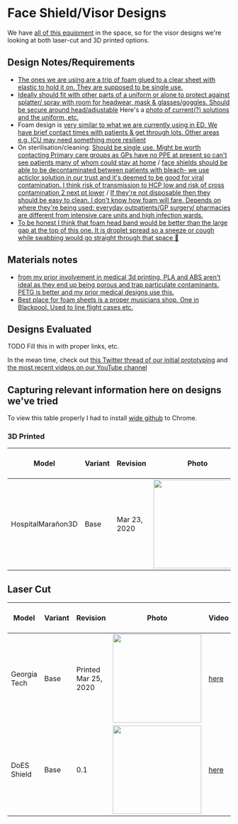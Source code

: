# Face Shield/Visor Designs

We have [all of this equipment](https://github.com/DoESLiverpool/somebody-should/wiki/Equipment) in the space, so for the visor designs we're looking at both laser-cut and 3D printed options.

## Design Notes/Requirements

 * [The ones we are using are a trip of foam glued to a clear sheet with elastic to hold it on. They are supposed to be single use.](https://twitter.com/doctorfraz/status/1242558629317926916)
 * [Ideally should fit with other parts of a uniform or alone to protect against splatter/ spray with room for headwear, mask & glasses/goggles. Should be secure around head/adjustable](https://twitter.com/AlyssaAlabassi/status/1242564096454688771)  Here's a [photo of current(?) solutions and the uniform, etc.](https://miro.medium.com/max/1742/1*v6C5oJn1kBSdlUgOFLpQbQ.jpeg)
 * Foam design is [very similar to what we are currently using in ED.
We have brief contact times with patients & get through lots. Other areas e.g. ICU may need something more resilient](https://twitter.com/doctorfraz/status/1242566514454278150)
 * On sterilisation/cleaning: [Should be single use. Might be worth contacting Primary care groups as GPs have no PPE at present so can't see patients many of whom could stay at home](https://twitter.com/doctorfraz/status/1242567550820646914) / [face shields should be able to be decontaminated between patients with bleach- we use acticlor solution in our trust and it's deemed to be good for viral contamination. I think risk of transmission to HCP low and risk of cross contamination 2 next pt lower](https://twitter.com/bom_tarnes/status/1242567517551374342) / [If they're not disposable then they should be easy to clean. I don't know how foam will fare. Depends on where they're being used: everyday outpatients/GP surgery/ pharmacies are different from intensive care units and high infection wards.](https://twitter.com/AlyssaAlabassi/status/1242568887104872448)
 * [To be honest I think that foam head band would be better than the large gap at the top of this one. It is droplet spread so a sneeze or cough while swabbing would go straight through that space 
:sneezing_face:](https://twitter.com/doctorfraz/status/1242576017165815815)

## Materials notes

 * [from my prior involvement in medical 3d printing, PLA and ABS aren't ideal as they end up being porous and trap particulate contaminants. PETG is better and my prior medical designs use this.](https://twitter.com/bom_tarnes/status/1242569448902533122)
 * [Best place for foam sheets is a proper musicians shop. One in Blackpool. Used to line flight cases etc.](https://twitter.com/dunkerley21/status/1242573638454456320)

## Designs Evaluated

TODO Fill this in with proper links, etc.

In the mean time, check out [this Twitter thread of our initial prototyping](https://twitter.com/amcewen/status/1242826238630248449) and [the most recent videos on our YouTube channel](https://www.youtube.com/user/DoESLiverpool)

## Capturing relevant information here on designs we've tried

To view this table properly I had to install [wide github](https://chrome.google.com/webstore/detail/wide-github/kaalofacklcidaampbokdplbklpeldpj?hl=en) to Chrome.

### 3D Printed

| Model        | Variant           | Revision  | Photo | Video | Design Files | BOM | Unit Cost | Build time | Build difficulty | Medical sign-offs | Comments |
| -----        | -------           | --------  | ----- | ----- | ------------ | --- | --------- | ---------- | ----------------- | ----------------- | -------- |
| HospitalMarañon3D | Base | Mar 23, 2020  | <img src="https://i.ibb.co/fnq61r6/image.png" width="200"> | [here](https://www.youtube.com/watch?v=WjN5fSOK3HE) | [here](https://twitter.com/3d_maranon/status/1242177410759524355?s=20) | Filament + Visor [TBD] | 25p + visor | 80 mins initially. Maybe 20? | Easy | Unknown | |

## Laser Cut

| Model        | Variant           | Revision  | Photo | Video | Design Files | BOM | Unit Cost | Build time | Build difficulty | Medical sign-offs | Comments |
| -----        | -------           | --------  | ----- | ----- | ------------ | --- | --------- | ---------- | ----------------- | ----------------- | -------- |
| Georgia Tech | Base | Printed Mar 25, 2020  | <img src="https://i.ibb.co/1dqNyqc/image.png" width="200"> | [here](https://www.youtube.com/watch?v=i4zo93ani40) | [here](https://pwp.gatech.edu/rapid-response/face-shields/) | Acrylic sheet + Visor [TBD] | £1.50 + visor | 3 mins | Easy | Unknown | |
| DoES Shield  | Base | 0.1  | <img src="https://i.ibb.co/YZZvXcq/image.png" width="200"> | [here](https://www.youtube.com/watch?v=2b9gzPKdUrw) | [here](https://github.com/DoESLiverpool/covid19/blob/master/visor-designs/laser-cut/visor-pp.dxf) | Polypropylene sheet + Visor [TBD] | TBD + visor | 2 mins | Easy | None | |

